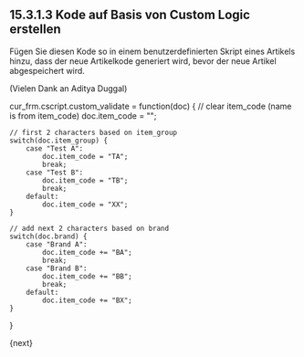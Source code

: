 ## 15.3.1.3 Kode auf Basis von Custom Logic erstellen

Fügen Sie diesen Kode so in einem benutzerdefinierten Skript eines Artikels hinzu, dass der neue Artikelkode generiert wird, bevor der neue Artikel abgespeichert wird.

(Vielen Dank an Aditya Duggal)



cur_frm.cscript.custom_validate = function(doc) {
    // clear item_code (name is from item_code)
    doc.item_code = "";

    // first 2 characters based on item_group
    switch(doc.item_group) {
        case "Test A":
            doc.item_code = "TA";
            break;
        case "Test B":
            doc.item_code = "TB";
            break;
        default:
            doc.item_code = "XX";
    }

    // add next 2 characters based on brand
    switch(doc.brand) {
        case "Brand A":
            doc.item_code += "BA";
            break;
        case "Brand B":
            doc.item_code += "BB";
            break;
        default:
            doc.item_code += "BX";
    }
}

{next}
